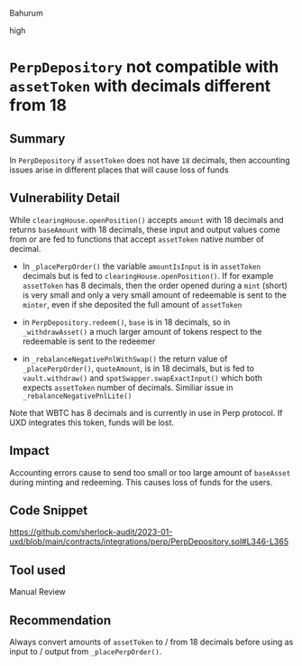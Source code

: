 Bahurum

high

# `PerpDepository` not compatible with `assetToken` with decimals different from 18

## Summary
In `PerpDepository` if `assetToken` does not have `18` decimals, then accounting issues arise in different places that will cause loss of funds

## Vulnerability Detail
While `clearingHouse.openPosition()` accepts `amount` with 18 decimals and returns `baseAmount` with 18 decimals, these input and output values come from or are fed to functions that accept `assetToken` native number of decimal.

- In `_placePerpOrder()` the variable `amountIsInput` is in `assetToken` decimals but is fed to `clearingHouse.openPosition()`. If for example `assetToken` has 8 decimals, then the order opened during a `mint` (short) is very small and only a very small amount of redeemable is sent to the `minter`, even if she deposited the full amount of `assetToken`

- in `PerpDepository.redeem()`, `base` is in 18 decimals, so in `_withdrawAsset()` a much larger amount of tokens respect to the redeemable is sent to the redeemer

- in `_rebalanceNegativePnlWithSwap()` the return value of `_placePerpOrder()`, `quoteAmount`, is in 18 decimals, but is fed to `vault.withdraw()` and `spotSwapper.swapExactInput()` which both expects `assetToken` number of decimals. Similiar issue in `_rebalanceNegativePnlLite()`

Note that WBTC has 8 decimals and is currently in use in Perp protocol. If UXD integrates this token, funds will be lost.

## Impact
Accounting errors cause to send too small or too large amount of `baseAsset` during minting and redeeming. This causes loss of funds for the users.

## Code Snippet

https://github.com/sherlock-audit/2023-01-uxd/blob/main/contracts/integrations/perp/PerpDepository.sol#L346-L365

## Tool used

Manual Review

## Recommendation
Always convert amounts of `assetToken` to / from 18 decimals before using as input to / output from `_placePerpOrder()`.

